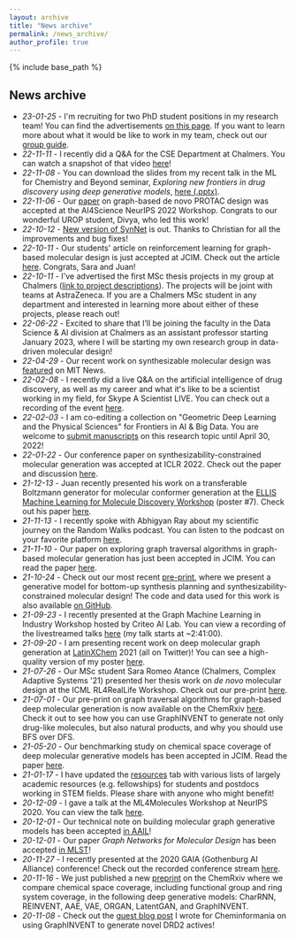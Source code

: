 ```yaml
---
layout: archive
title: "News archive"
permalink: /news_archive/
author_profile: true
---
```


{% include base_path %}

## News archive
* *23-01-25* - I'm recruiting for two PhD student positions in my research team! You can find the advertisements [on this page](https://ailab.bio/join-us). If you want to learn more about what it would be like to work in my team, check out our [group guide](https://ailab.bio/group-guide).
* *22-11-11* - I recently did a Q&A for the CSE Department at Chalmers. You can watch a snapshot of that video [here](https://www.youtube.com/watch?v=QEWJPsonoL8)!
* *22-11-08* - You can download the slides from my recent talk in the ML for Chemistry and Beyond seminar, *Exploring new frontiers in drug discovery using deep generative models*, <a href="../files/20221108_EPFL-ML4Chem_Mercado.pptx">here (.pptx)</a>.
* *22-11-06* - Our [paper](https://openreview.net/pdf?id=pGyp4o9gky0) on graph-based de novo PROTAC design was accepted at the AI4Science NeurIPS 2022 Workshop. Congrats to our wonderful UROP student, Divya, who led this work!
* *22-10-12* - [New version of SynNet](https://github.com/wenhao-gao/SynNet) is out. Thanks to Christian for all the improvements and bug fixes!
* *22-10-11* - Our students' article on reinforcement learning for graph-based molecular design is just accepted at JCIM. Check out the article [here](https://doi.org/10.1021/acs.jcim.2c00838). Congrats, Sara and Juan!
* *22-10-11* - I've advertised the first MSc thesis projects in my group at Chalmers ([link to project descriptions](https://masterthesis.cms.chalmers.se/supervisor/rocio-mercado)). The projects will be joint with teams at AstraZeneca. If you are a Chalmers MSc student in any department and interested in learning more about either of these projects, please reach out!
* *22-06-22* - Excited to share that I’ll be joining the faculty in the Data Science & AI division at Chalmers as an assistant professor starting January 2023, where I will be starting my own research group in data-driven molecular design!
* *22-04-29* - Our recent work on synthesizable molecular design was [featured](https://news.mit.edu/2022/ai-molecules-new-drugs-0426) on MIT News.
* *22-02-08* - I recently did a live Q&A on the artificial intelligence of drug discovery, as well as my career and what it's like to be a scientist working in my field, for Skype A Scientist LIVE. You can check out a recording of the event [here](https://youtu.be/GKOpwa-2XqQ).
* *22-02-03* - I am co-editing a collection on "Geometric Deep Learning and the Physical Sciences" for Frontiers in AI & Big Data. You are welcome to [submit manuscripts](https://www.frontiersin.org/research-topics/29954/geometric-deep-learning-and-the-physical-sciences) on this research topic until April 30, 2022!
* *22-01-22* - Our conference paper on synthesizability-constrained molecular generation was accepted at ICLR 2022. Check out the paper and discussion [here](https://openreview.net/forum?id=FRxhHdnxt1).
* *21-12-13* - Juan recently presented his work on a transferable Boltzmann generator for molecular conformer generation at the [ELLIS Machine Learning for Molecule Discovery Workshop](https://moleculediscovery.github.io/workshop2021/) (poster #7). Check out his paper [here](https://cloud.ml.jku.at/s/sKtfdFpoTp9F7sJ).
* *21-11-13* - I recently spoke with Abhigyan Ray about my scientific journey on the Random Walks podcast. You can listen to the podcast on your favorite platform [here](https://linktr.ee/randomwalks).
* *21-11-10* - Our paper on exploring graph traversal algorithms in graph-based molecular generation has just been accepted in JCIM. You can read the paper [here](https://doi.org/10.1021/acs.jcim.1c00777).
* *21-10-24* - Check out our most recent [pre-print](https://arxiv.org/abs/2110.06389), where we present a generative model for bottom-up synthesis planning and synthesizability-constrained molecular design! The code and data used for this work is also available [on GitHub](https://github.com/wenhao-gao/SynNet).
* *21-09-23* - I recently presented at the Graph Machine Learning in Industry Workshop hosted by Criteo AI Lab. You can view a recording of the livestreamed talks [here](https://youtu.be/bLN1V5fZD2g) (my talk starts at ~2:41:00).
* *21-09-20* - I am presenting recent work on deep molecular graph generation at [LatinXChem](https://www.latinxchem.org/) 2021 (all on Twitter)! You can see a high-quality version of my poster [here](https://youtu.be/Qw8nLMJ9Ptg).
* *21-07-26* - Our MSc student Sara Romeo Atance (Chalmers, Complex Adaptive Systems '21) presented her thesis work on *de novo* molecular design at the ICML RL4RealLife Workshop. Check out our pre-print [here](https://doi.org/10.33774/chemrxiv-2021-9w3tc).
* *21-07-01* - Our pre-print on graph traversal algorithms for graph-based deep molecular generation is now available on the ChemRxiv [here](https://chemrxiv.org/engage/chemrxiv/article-details/60dc7b3a9986aa5ca753e3a6). Check it out to see how you can use GraphINVENT to generate not only drug-like molecules, but also natural products, and why you should use BFS over DFS.
* *21-05-20* - Our benchmarking study on chemical space coverage of deep molecular generative models has been accepted in JCIM. Read the paper [here](https://doi.org/10.1021/acs.jcim.0c01328).
* *21-01-17* - I have updated the [resources](https://rociomer.github.io/resources/) tab with various lists of largely academic resources (e.g. fellowships) for students and postdocs working in STEM fields. Please share with anyone who might benefit!
* *20-12-09* - I gave a talk at the ML4Molecules Workshop at NeurIPS 2020. You can view the talk [here](https://slideslive.com/38938184/applying-graph-neural-networks-to-molecular-design).
* *20-12-01* - Our technical note on building molecular graph generative models has been accepted [in AAIL](https://doi.org/10.1002/ail2.18)!
* *20-12-01* - Our paper *Graph Networks for Molecular Design* has been accepted [in MLST](https://doi.org/10.1088/2632-2153/abcf91)!
* *20-11-27* - I recently presented at the 2020 GAIA (Gothenburg AI Alliance) conference! Check out the recorded conference stream [here](https://www.youtube.com/watch?v=ljhtfrtuNqw&feature=youtu.be).
* *20-11-16* - We just published a new [preprint](https://chemrxiv.org/articles/preprint/Comparative_Study_of_Deep_Generative_Models_on_Chemical_Space_Coverage/13234289) on the ChemRxiv where we compare chemical space coverage, including functional group and ring system coverage, in the following deep generative models: CharRNN, REINVENT, AAE, VAE, ORGAN, LatentGAN, and GraphINVENT.
* *20-11-08* -  Check out the [guest blog post](http://www.cheminformania.com/using-graphinvent-to-generate-novel-drd2-actives/) I wrote for Cheminformania on using GraphINVENT to generate novel DRD2 actives!